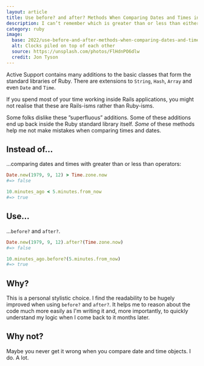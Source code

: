 ```yaml
---
layout: article
title: Use before? and after? Methods When Comparing Dates and Times in Rails
description: I can’t remember which is greater than or less than either.
category: ruby
image:
  base: 2022/use-before-and-after-methods-when-comparing-dates-and-times-in-rails
  alt: Clocks piled on top of each other
  source: https://unsplash.com/photos/FlHdnPO6dlw
  credit: Jon Tyson
---
```


Active Support contains many additions to the basic classes that form the standard libraries of Ruby. There are extensions to `String`, `Hash`, `Array` and even `Date` and `Time`.

If you spend most of your time working inside Rails applications, you might not realise that these are Rails-isms rather than Ruby-isms.

Some folks dislike these ”superfluous” additions. Some of these additions end up back inside the Ruby standard library itself. _Some_ of these methods help me not make mistakes when comparing times and dates.


## Instead of...

...comparing dates and times with greater than or less than operators:

```ruby
Date.new(1979, 9, 12) > Time.zone.now
#=> false

10.minutes_ago < 5.minutes.from_now
#=> true
```


## Use...

...`before?` and `after?`.

```ruby
Date.new(1979, 9, 12).after?(Time.zone.now)
#=> false

10.minutes_ago.before?(5.minutes.from_now)
#=> true
```


## Why?

This is a personal stylistic choice. I find the readability to be hugely improved when using `before?` and `after?`. It helps me to reason about the code much more easily as I'm writing it and, more importantly, to quickly understand my logic when I come back to it months later.



## Why not?

Maybe you never get it wrong when you compare date and time objects. I do. A lot.


